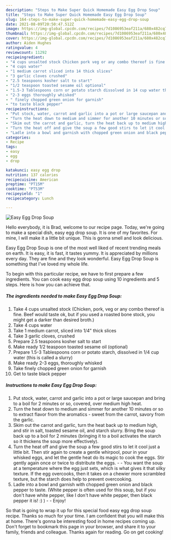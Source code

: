 ```yaml
---
description: "Steps to Make Super Quick Homemade Easy Egg Drop Soup"
title: "Steps to Make Super Quick Homemade Easy Egg Drop Soup"
slug: 164-steps-to-make-super-quick-homemade-easy-egg-drop-soup
date: 2021-08-09T20:50:47.512Z
image: https://img-global.cpcdn.com/recipes/7d1086953eaf211a/680x482cq70/easy-egg-drop-soup-recipe-main-photo.jpg
thumbnail: https://img-global.cpcdn.com/recipes/7d1086953eaf211a/680x482cq70/easy-egg-drop-soup-recipe-main-photo.jpg
cover: https://img-global.cpcdn.com/recipes/7d1086953eaf211a/680x482cq70/easy-egg-drop-soup-recipe-main-photo.jpg
author: Aiden Hughes
ratingvalue: 4
reviewcount: 11292
recipeingredient:
- "4 cups unsalted stock Chicken pork veg or any combo thereof is fine Beef would taste ok but if you used a roasted bone stock you might get a darker than desired broth"
- "4 cups water"
- "1 medium carrot sliced into 14 thick slices"
- "3 garlic cloves crushed"
- "2.5 teaspoons kosher salt to start"
- "1/2 teaspoon toasted sesame oil optional"
- "1.5-3 Tablespoons corn or potato starch dissolved in 14 cup water this is called a slurry"
- "2-3 eggs thoroughly whisked"
- " finely chopped green onion for garnish"
- "to taste black pepper"
recipeinstructions:
- "Put stock, water, carrot and garlic into a pot or large saucepan and bring to a boil for 2 minutes or so, covered, over medium high heat."
- "Turn the heat down to medium and simmer for another 10 minutes or so to extract flavor from the aromatics - sweet from the carrot, savory from the garlic."
- "Skim out the carrot and garlic, turn the heat back up to medium high, and stir in salt, toasted sesame oil, and starch slurry. Bring the soup back up to a boil for 2 minutes (bringing it to a boil activates the starch so it thickens the soup more effectively)."
- "Turn the heat off and give the soup a few good stirs to let it cool just a little bit. Then stir again to create a gentle whirpool, pour in your whisked eggs, and let the gentle heat do its magic to cook the eggs. Stir gently again once or twice to distribute the eggs.  You want the soup at a temperature where the egg just sets, which is what gives it that silky texture. If the egg overcooks, then it takes on a chewier more scrambled texture, but the starch does help to prevent overcooking."
- "Ladle into a bowl and garnish with chopped green onion and black pepper to taste. (White pepper is often used for this soup, but if you don&#39;t have white pepper, like I don&#39;t have white pepper, then black pepper it is! :) )  Enjoy!"
categories:
- Recipe
tags:
- easy
- egg
- drop

katakunci: easy egg drop 
nutrition: 137 calories
recipecuisine: American
preptime: "PT15M"
cooktime: "PT53M"
recipeyield: "1"
recipecategory: Lunch

---
```



![Easy Egg Drop Soup](https://img-global.cpcdn.com/recipes/7d1086953eaf211a/680x482cq70/easy-egg-drop-soup-recipe-main-photo.jpg)

Hello everybody, it is Brad, welcome to our recipe page. Today, we're going to make a special dish, easy egg drop soup. It is one of my favorites. For mine, I will make it a little bit unique. This is gonna smell and look delicious.



Easy Egg Drop Soup is one of the most well liked of recent trending meals on earth. It is easy, it is fast, it tastes yummy. It is appreciated by millions every day. They are fine and they look wonderful. Easy Egg Drop Soup is something that I've loved my whole life.


To begin with this particular recipe, we have to first prepare a few ingredients. You can cook easy egg drop soup using 10 ingredients and 5 steps. Here is how you can achieve that.

<!--inarticleads1-->

##### The ingredients needed to make Easy Egg Drop Soup:

1. Take 4 cups unsalted stock (Chicken, pork, veg or any combo thereof is fine. Beef would taste ok, but if you used a roasted bone stock, you might get a darker than desired broth.)
1. Take 4 cups water
1. Take 1 medium carrot, sliced into 1/4&#34; thick slices
1. Take 3 garlic cloves, crushed
1. Prepare 2.5 teaspoons kosher salt to start
1. Make ready 1/2 teaspoon toasted sesame oil (optional)
1. Prepare 1.5-3 Tablespoons corn or potato starch, dissolved in 1/4 cup water (this is called a slurry)
1. Make ready 2-3 eggs, thoroughly whisked
1. Take  finely chopped green onion for garnish
1. Get to taste black pepper




<!--inarticleads2-->

##### Instructions to make Easy Egg Drop Soup:

1. Put stock, water, carrot and garlic into a pot or large saucepan and bring to a boil for 2 minutes or so, covered, over medium high heat.
1. Turn the heat down to medium and simmer for another 10 minutes or so to extract flavor from the aromatics - sweet from the carrot, savory from the garlic.
1. Skim out the carrot and garlic, turn the heat back up to medium high, and stir in salt, toasted sesame oil, and starch slurry. Bring the soup back up to a boil for 2 minutes (bringing it to a boil activates the starch so it thickens the soup more effectively).
1. Turn the heat off and give the soup a few good stirs to let it cool just a little bit. Then stir again to create a gentle whirpool, pour in your whisked eggs, and let the gentle heat do its magic to cook the eggs. Stir gently again once or twice to distribute the eggs. -  - You want the soup at a temperature where the egg just sets, which is what gives it that silky texture. If the egg overcooks, then it takes on a chewier more scrambled texture, but the starch does help to prevent overcooking.
1. Ladle into a bowl and garnish with chopped green onion and black pepper to taste. (White pepper is often used for this soup, but if you don&#39;t have white pepper, like I don&#39;t have white pepper, then black pepper it is! :) ) -  - Enjoy!




So that is going to wrap it up for this special food easy egg drop soup recipe. Thanks so much for your time. I am confident that you will make this at home. There's gonna be interesting food in home recipes coming up. Don't forget to bookmark this page in your browser, and share it to your family, friends and colleague. Thanks again for reading. Go on get cooking!
